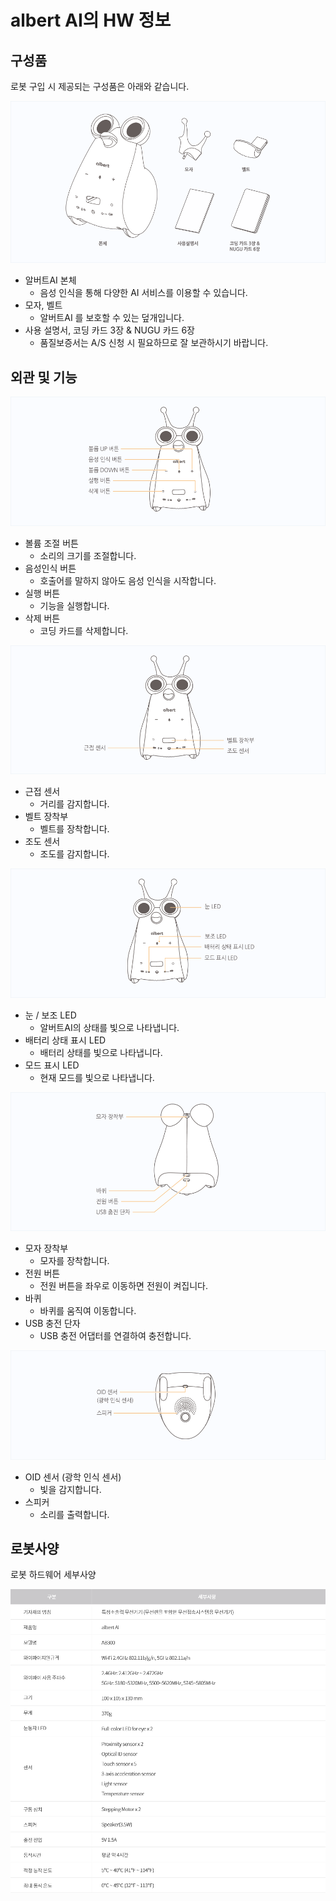 # albert AI의 HW 정보 


구성품
--
로봇 구입 시 제공되는 구성품은 아래와 같습니다.

![albert AI HW](./images/albert01.png)

- 알버트AI 본체 
  - 음성 인식을 통해 다양한 AI 서비스를 이용할 수 있습니다.
- 모자, 벨트
  - 알버트AI 를 보호할 수 있는 덮개입니다.
- 사용 설명서, 코딩 카드 3장 & NUGU 카드 6장
  - 품질보증서는 A/S 신청 시 필요하므로 잘 보관하시기 바랍니다.



외관 및 기능
--

![albert AI HW](./images/albert02.png)

- 볼륨 조절 버튼
  - 소리의 크기를 조절합니다.
- 음성인식 버튼
  - 호출어를 말하지 않아도 음성 인식을 시작합니다.
- 실행 버튼
  - 기능을 실행합니다.
- 삭제 버튼
  - 코딩 카드를 삭제합니다.
  
  
![albert AI HW](./images/albert03.png)
  
  
- 근접 센서
  - 거리를 감지합니다.
- 벨트 장착부
  - 벨트를 장착합니다.
- 조도 센서
  - 조도를 감지합니다.
  
  
![albert AI HW](./images/albert04.png)
  
  
- 눈 / 보조 LED
  - 알버트AI의 상태를 빛으로 나타냅니다.
- 배터리 상태 표시 LED
  - 배터리 상태를 빛으로 나타냅니다.
- 모드 표시 LED
  - 현재 모드를 빛으로 나타냅니다.
  
  
![albert AI HW](./images/albert05.png) 
  
  
- 모자 장착부
  - 모자를 장착합니다.
- 전원 버튼
  - 전원 버튼을 좌우로 이동하면 전원이 켜집니다.
- 바퀴
  - 바퀴를 움직여 이동합니다.
- USB 충전 단자
  - USB 충전 어댑터를 연결하여 충전합니다.
  
  
![albert AI HW](./images/albert06.png)
  
  
- OID 센서 (광학 인식 센서)
  - 빛을 감지합니다.
- 스피커
  - 소리를 출력합니다.


로봇사양
--
로봇 하드웨어 세부사양

![albert AI HW](./images/albert09.png)
